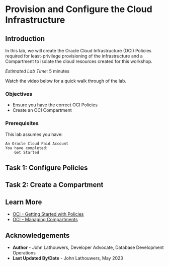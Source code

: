 # Provision and Configure the Cloud Infrastructure

## Introduction

In this lab, we will create the Oracle Cloud Infrastructure (OCI) Policies required for least-privilege provisioning of the infrastructure and a Compartment to isolate the cloud resources created for this workshop.

*Estimated Lab Time:* 5 minutes

Watch the video below for a quick walk through of the lab.
[](youtube:zNKxJjkq0Pw)

### Objectives

* Ensure you have the correct OCI Policies
* Create an OCI Compartment

### Prerequisites

This lab assumes you have:

    An Oracle Cloud Paid Account
    You have completed:
        Get Started

## Task 1: Configure Policies

## Task 2: Create a Compartment

## Learn More

* [OCI - Getting Started with Policies](https://docs.oracle.com/en-us/iaas/Content/Identity/Concepts/policygetstarted.htm)
* [OCI - Managing Compartments](https://docs.oracle.com/en-us/iaas/Content/Identity/Tasks/managingcompartments.htm)

## Acknowledgements

* **Author** - John Lathouwers, Developer Advocate, Database Development Operations
* **Last Updated By/Date** - John Lathouwers, May 2023
